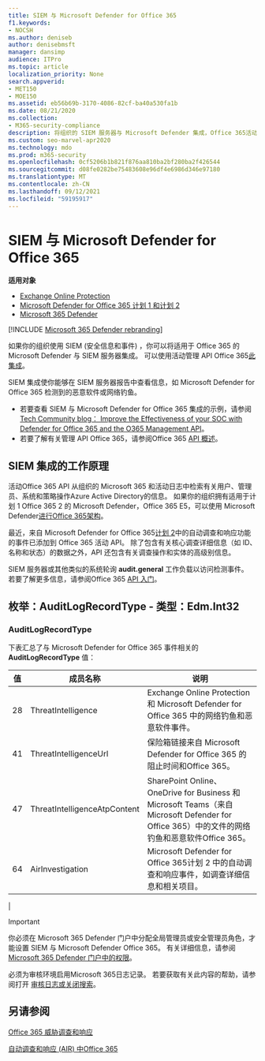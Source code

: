```yaml
---
title: SIEM 与 Microsoft Defender for Office 365
f1.keywords:
- NOCSH
ms.author: deniseb
author: denisebmsft
manager: dansimp
audience: ITPro
ms.topic: article
localization_priority: None
search.appverid:
- MET150
- MOE150
ms.assetid: eb56b69b-3170-4086-82cf-ba40a530fa1b
ms.date: 08/21/2020
ms.collection:
- M365-security-compliance
description: 将组织的 SIEM 服务器与 Microsoft Defender 集成，Office 365活动管理 API 中的Office 365威胁事件。
ms.custom: seo-marvel-apr2020
ms.technology: mdo
ms.prod: m365-security
ms.openlocfilehash: 0cf5206b1b821f876aa810ba2bf280ba2f426544
ms.sourcegitcommit: d08fe0282be75483608e96df4e6986d346e97180
ms.translationtype: MT
ms.contentlocale: zh-CN
ms.lasthandoff: 09/12/2021
ms.locfileid: "59195917"
---
```

# <a name="siem-integration-with-microsoft-defender-for-office-365"></a>SIEM 与 Microsoft Defender for Office 365

**适用对象**
- [Exchange Online Protection](exchange-online-protection-overview.md)
- [Microsoft Defender for Office 365 计划 1 和计划 2](defender-for-office-365.md)
- [Microsoft 365 Defender](../defender/microsoft-365-defender.md)

[!INCLUDE [Microsoft 365 Defender rebranding](../includes/microsoft-defender-for-office.md)]


如果你的组织使用 SIEM (安全信息和事件) ，你可以将适用于 Office 365 的 Microsoft Defender 与 SIEM 服务器集成。 可以使用活动管理 API Office 365[此集成](/office/office-365-management-api/office-365-management-activity-api-reference)。

SIEM 集成使你能够在 SIEM 服务器报告中查看信息，如 Microsoft Defender for Office 365 检测到的恶意软件或网络钓鱼。

- 若要查看 SIEM 与 Microsoft Defender for Office 365 集成的示例，请参阅[Tech Community blog： Improve the Effectiveness of your SOC with Defender for Office 365 and the O365 Management API](https://techcommunity.microsoft.com/t5/microsoft-security-and/improve-the-effectiveness-of-your-soc-with-office-365-atp-and/ba-p/1525185)。
- 若要了解有关管理 API Office 365，请参阅Office 365 [API 概述](/office/office-365-management-api/office-365-management-apis-overview)。

## <a name="how-siem-integration-works"></a>SIEM 集成的工作原理

活动Office 365 API 从组织的 Microsoft 365 和活动日志中检索有关用户、管理员、系统和策略操作Azure Active Directory的信息。 如果你的组织拥有适用于计划 1 Office 365 2 的 Microsoft Defender，Office 365 E5，可以使用 Microsoft Defender[进行Office 365架构](/office/office-365-management-api/office-365-management-activity-api-schema#office-365-advanced-threat-protection-and-threat-investigation-and-response-schema)。

最近，来自 Microsoft Defender for Office 365[计划 2](defender-for-office-365.md#microsoft-defender-for-office-365-plan-1-and-plan-2)中的自动调查和响应功能的事件已添加到 Office 365 活动 API。 除了包含有关核心调查详细信息（如 ID、名称和状态）的数据之外，API 还包含有关调查操作和实体的高级别信息。

SIEM 服务器或其他类似的系统轮询 **audit.general** 工作负载以访问检测事件。 若要了解更多信息，请参阅Office 365 [API 入门](/office/office-365-management-api/get-started-with-office-365-management-apis)。

## <a name="enum-auditlogrecordtype---type-edmint32"></a>枚举：AuditLogRecordType - 类型：Edm.Int32

### <a name="auditlogrecordtype"></a>AuditLogRecordType

下表汇总了与 Microsoft Defender for Office 365 事件相关的 **AuditLogRecordType** 值：

| 值 | 成员名称 | 说明 |
|---|---|---|
| 28| ThreatIntelligence | Exchange Online Protection 和 Microsoft Defender for Office 365 中的网络钓鱼和恶意软件事件。 |
| 41| ThreatIntelligenceUrl | 保险箱链接来自 Microsoft Defender for Office 365 的阻止时间和Office 365。 |
| 47| ThreatIntelligenceAtpContent | SharePoint Online、OneDrive for Business 和 Microsoft Teams（来自 Microsoft Defender for Office 365）中的文件的网络钓鱼和恶意软件Office 365。 |
| 64| AirInvestigation | Microsoft Defender for Office 365计划 2 中的自动调查和响应事件，如调查详细信息和相关项目。 |
|

> [!IMPORTANT]
> 你必须在 Microsoft 365 Defender 门户中分配全局管理员或安全管理员角色，才能设置 SIEM 与 Microsoft Defender Office 365。 有关详细信息，请参阅 [Microsoft 365 Defender 门户中的权限](permissions-microsoft-365-security-center.md)。
>
> 必须为审核环境启用Microsoft 365日志记录。 若要获取有关此内容的帮助，请参阅打开 [审核日志或关闭搜索](../../compliance/turn-audit-log-search-on-or-off.md)。

## <a name="see-also"></a>另请参阅

[Office 365 威胁调查和响应](office-365-ti.md)

[自动调查和响应 (AIR) 中Office 365](automated-investigation-response-office.md)